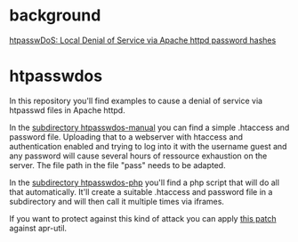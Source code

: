 background
==========

[htpasswDoS: Local Denial of Service via Apache httpd password hashes](https://blog.fuzzing-project.org/56-htpasswDoS-Local-Denial-of-Service-via-Apache-httpd-password-hashes.html)

htpasswdos
==========

In this repository you'll find examples to cause a denial of service
via htpasswd files in Apache httpd.

In the [subdirectory htpasswdos-manual](htpasswdos-manual/) you can find a simple .htaccess
and password file. Uploading that to a webserver with htaccess and
authentication enabled and trying to log into it with the username
guest and any password will cause several hours of ressource exhaustion
on the server. The file path in the file "pass" needs to be adapted.

In the [subdirectory htpasswdos-php](htpasswdos-php/) you'll find a php script
that will do all that automatically. It'll create a suitable .htaccess
and password file in a subdirectory and will then call it multiple
times via iframes.

If you want to protect against this kind of attack you can apply
[this patch](apr-util-1.5-limit-dos.patch) against apr-util.

